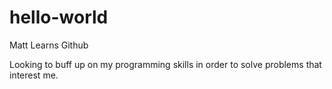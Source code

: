 # hello-world
Matt Learns Github

Looking to buff up on my programming skills in order to solve problems that interest me.

